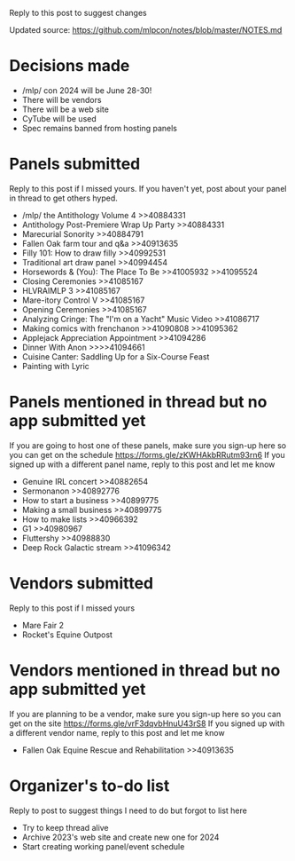 Reply to this post to suggest changes

Updated source: https://github.com/mlpcon/notes/blob/master/NOTES.md

# Decisions made
- /mlp/ con 2024 will be June 28-30!
- There will be vendors
- There will be a web site
- CyTube will be used
- Spec remains banned from hosting panels

# Panels submitted
Reply to this post if I missed yours.  If you haven't yet, post about your panel in thread to get others hyped.
- /mlp/ the Antithology Volume 4 >>40884331
- Antithology Post-Premiere Wrap Up Party >>40884331
- Marecurial Sonority >>40884791
- Fallen Oak farm tour and q&a >>40913635
- Filly 101: How to draw filly >>40992531
- Traditional art draw panel >>40994454
- Horsewords & (You): The Place To Be >>41005932 >>41095524
- Closing Ceremonies >>41085167
- HLVRAIMLP 3 >>41085167
- Mare-itory Control V >>41085167
- Opening Ceremonies >>41085167
- Analyzing Cringe: The "I'm on a Yacht" Music Video >>41086717
- Making comics with frenchanon >>41090808 >>41095362
- Applejack Appreciation Appointment >>41094286
- Dinner With Anon >>>>41094661
- Cuisine Canter: Saddling Up for a Six-Course Feast 
- Painting with Lyric

# Panels mentioned in thread but no app submitted yet
If you are going to host one of these panels, make sure you sign-up here so you can get on the schedule https://forms.gle/zKWHAkbRRutm93rn6
If you signed up with a different panel name, reply to this post and let me know
- Genuine IRL concert >>40882654
- Sermonanon >>40892776
- How to start a business >>40899775
- Making a small business >>40899775
- How to make lists >>40966392
- G1 >>40980967
- Fluttershy >>40988830
- Deep Rock Galactic stream >>41096342

# Vendors submitted
Reply to this post if I missed yours
- Mare Fair 2
- Rocket's Equine Outpost

# Vendors mentioned in thread but no app submitted yet
If you are planning to be a vendor, make sure you sign-up here so you can get on the site https://forms.gle/vrF3dqvbHnuU43rS8
If you signed up with a different vendor name, reply to this post and let me know
- Fallen Oak Equine Rescue and Rehabilitation >>40913635

# Organizer's to-do list
Reply to post to suggest things I need to do but forgot to list here
- Try to keep thread alive
- Archive 2023's web site and create new one for 2024
- Start creating working panel/event schedule